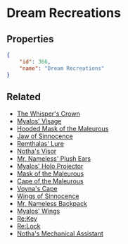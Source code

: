 # Dream Recreations

<no description available>

## Properties

```json
{
    "id": 366,
    "name": "Dream Recreations"
}
```

## Related

- [The Whisper's Crown](../items/20916-the-whisper-s-crown.md)
- [Myalos' Visage](../items/20917-myalos-visage.md)
- [Hooded Mask of the Maleurous](../items/20918-hooded-mask-of-the-maleurous.md)
- [Jaw of Sinnocence](../items/20919-jaw-of-sinnocence.md)
- [Remthalas' Lure](../items/20920-remthalas-lure.md)
- [Notha's Visor](../items/20921-notha-s-visor.md)
- [Mr. Nameless' Plush Ears](../items/20922-mr-nameless-plush-ears.md)
- [Myalos' Holo Projector](../items/20923-myalos-holo-projector.md)
- [Mask of the Maleurous](../items/20924-mask-of-the-maleurous.md)
- [Cape of the Maleurous](../items/20925-cape-of-the-maleurous.md)
- [Voyna's Cape](../items/20926-voyna-s-cape.md)
- [Wings of Sinnocence](../items/20927-wings-of-sinnocence.md)
- [Mr. Nameless Backpack](../items/20928-mr-nameless-backpack.md)
- [Myalos' Wings](../items/20929-myalos-wings.md)
- [Re:Key](../items/20930-re-key.md)
- [Re:Lock](../items/20931-re-lock.md)
- [Notha's Mechanical Assistant](../items/20932-notha-s-mechanical-assistant.md)

